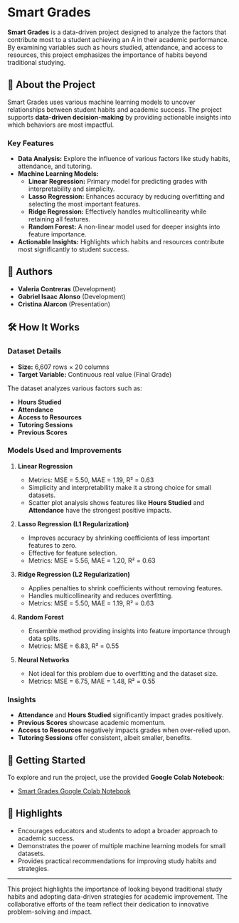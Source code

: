 # Smart Grades

**Smart Grades** is a data-driven project designed to analyze the factors that contribute most to a student achieving an A in their academic performance. By examining variables such as hours studied, attendance, and access to resources, this project emphasizes the importance of habits beyond traditional studying.

## 📄 About the Project

Smart Grades uses various machine learning models to uncover relationships between student habits and academic success. The project supports **data-driven decision-making** by providing actionable insights into which behaviors are most impactful.

### Key Features

- **Data Analysis:** Explore the influence of various factors like study habits, attendance, and tutoring.
- **Machine Learning Models:**
  - **Linear Regression:** Primary model for predicting grades with interpretability and simplicity.
  - **Lasso Regression:** Enhances accuracy by reducing overfitting and selecting the most important features.
  - **Ridge Regression:** Effectively handles multicollinearity while retaining all features.
  - **Random Forest:** A non-linear model used for deeper insights into feature importance.
- **Actionable Insights:** Highlights which habits and resources contribute most significantly to student success.

## 👥 Authors

- **Valeria Contreras** (Development)
- **Gabriel Isaac Alonso** (Development)
- **Cristina Alarcon** (Presentation)

## 🛠️ How It Works

### Dataset Details

- **Size:** 6,607 rows × 20 columns
- **Target Variable:** Continuous real value (Final Grade)

The dataset analyzes various factors such as:
- **Hours Studied**
- **Attendance**
- **Access to Resources**
- **Tutoring Sessions**
- **Previous Scores**

### Models Used and Improvements

1. **Linear Regression**
   - Metrics: MSE = 5.50, MAE = 1.19, R² = 0.63
   - Simplicity and interpretability make it a strong choice for small datasets.
   - Scatter plot analysis shows features like **Hours Studied** and **Attendance** have the strongest positive impacts.

2. **Lasso Regression (L1 Regularization)**
   - Improves accuracy by shrinking coefficients of less important features to zero.
   - Effective for feature selection.
   - Metrics: MSE = 5.56, MAE = 1.20, R² = 0.63

3. **Ridge Regression (L2 Regularization)**
   - Applies penalties to shrink coefficients without removing features.
   - Handles multicollinearity and reduces overfitting.
   - Metrics: MSE = 5.50, MAE = 1.19, R² = 0.63

4. **Random Forest**
   - Ensemble method providing insights into feature importance through data splits.
   - Metrics: MSE = 6.83, R² = 0.55

5. **Neural Networks**
   - Not ideal for this problem due to overfitting and the dataset size.
   - Metrics: MSE = 6.75, MAE = 1.48, R² = 0.55

### Insights

- **Attendance** and **Hours Studied** significantly impact grades positively.
- **Previous Scores** showcase academic momentum.
- **Access to Resources** negatively impacts grades when over-relied upon.
- **Tutoring Sessions** offer consistent, albeit smaller, benefits.

## 🚀 Getting Started

To explore and run the project, use the provided **Google Colab Notebook**:

- [Smart Grades Google Colab Notebook](https://colab.research.google.com/drive/1cvzzBiDxWgP2KxdkiRwtrCgo3BJ3zX4s?usp=sharing)

## 🌟 Highlights

- Encourages educators and students to adopt a broader approach to academic success.
- Demonstrates the power of multiple machine learning models for small datasets.
- Provides practical recommendations for improving study habits and strategies.

---

This project highlights the importance of looking beyond traditional study habits and adopting data-driven strategies for academic improvement. The collaborative efforts of the team reflect their dedication to innovative problem-solving and impact.
